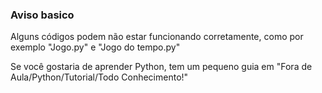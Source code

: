 ### Aviso basico
Alguns códigos podem não estar funcionando corretamente, como por exemplo "Jogo.py" e "Jogo do tempo.py"

Se você gostaria de aprender Python, tem um pequeno guia em "Fora de Aula/Python/Tutorial/Todo Conhecimento!"
